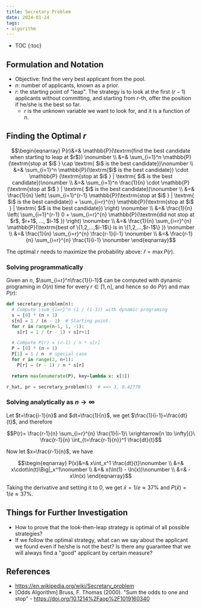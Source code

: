 ```yaml
---
title: Secretary Problem
date: 2024-01-24
tags:
- algorithm
---
```


* TOC
{:toc}

## Formulation and Notation

* Objective: find the very best applicant from the pool.
* $n$: number of applicants, known as a prior.
* $r$: the starting point of "leap". The strategy is to look at the first $(r-1)$ applicants without committing, and starting from $r$-th, offer the position if he/she is the best so far.
  * $r$ is the unknown variable we want to look for, and it is a function of $n$.

## Finding the Optimal $r$

$$\begin{eqnarray} 
P(r)&=& \mathbb{P}(\textrm{find the best candidate when starting to leap at $r$}) \nonumber \\
&=& \sum_{i=1}^n \mathbb{P}(\textrm{stop at $i$ } \cap \textrm{ $i$ is the best candidate})\nonumber \\
&=& \sum_{i=1}^n \mathbb{P}(\textrm{$i$ is the best candidate}) \cdot \mathbb{P} (\textrm{stop at $i$ } | \textrm{ $i$ is the best candidate})\nonumber \\
&=& \sum_{i=1}^n \frac{1}{n} \cdot \mathbb{P}(\textrm{stop at $i$ } | \textrm{ $i$ is the best candidate})\nonumber \\
&=& \frac{1}{n} \left( \sum_{i=1}^{r-1} \mathbb{P}(\textrm{stop at $i$ } | \textrm{ $i$ is the best candidate}) + \sum_{i=r}^{n} \mathbb{P}(\textrm{stop at $i$ } | \textrm{ $i$ is the best candidate}) \right) \nonumber \\
&=& \frac{1}{n} \left( \sum_{i=1}^{r-1} 0 + \sum_{i=r}^{n} \mathbb{P}(\textrm{did not stop at $r$, $r+1$, ..., $i-1$ }) \right) \nonumber \\
&=& \frac{1}{n} \sum_{i=r}^{n} \mathbb{P}(\textrm{best of \{1,2,...,$i-1$\} is in \{1,2,...,$r-1$\} }) \nonumber \\
&=& \frac{1}{n} \sum_{i=r}^{n} \frac{r-1}{i-1} \nonumber \\
&=& \frac{r-1}{n} \sum_{i=r}^{n} \frac{1}{i-1} \nonumber
\end{eqnarray}$$

The optimal $r$ needs to maximize the probability above: $\hat{r} = \max P(r)$.

### Solving programmatically

Given an $n$, $\sum_{i=r}^n\frac{1}{i-1}$ can be computed with dynamic programing in $O(n)$ time for every $r\in[1,n]$, and hence so do $P(r)$ and $\max P(r)$:

```python
def secretary_problem(n):
  # Compute \sum_{i=r}^n (1 / (i-1)) with dynamic programing
  s = [0] * (n + 1)
  s[n] = 1 / (n - 1)  # Starting point.
  for r in range(n-1, 1, -1):
    s[r] = 1 / (r - 1) + s[r+1]

  # Compute P(r) = (r-1) / n * s[r]
  P = [0] * (n + 1)
  P[1] = 1 / n  # special case
  for r in range(2, n+1):
    P[r] = (r - 1) / n * s[r]

  return max(enumerate(P), key=lambda x: x[1])

r_hat, pr = secretary_problem(6)  # ==> 3, 0.42778
```

### Solving analytically as $n \to \infty$

Let $t=\frac{i-1}{n}$ and $dt=\frac{1}{n}$, we get $\frac{1}{i-1}=\frac{dt}{t}$, and therefore

$$P(r)= \frac{r-1}{n} \sum_{i=r}^{n} \frac{1}{i-1}\  \xrightarrow[n \to \infty]{}\ \frac{r-1}{n} \int_{t=\frac{r-1}{n}}^1 \frac{dt}{t}$$

Now let $x=\frac{r-1}{n}$, we have

$$\begin{eqnarray} 
P(x)&=& x\int_x^1 \frac{dt}{t}\nonumber \\
&=& x\cdot\ln(t)\Big|_x^1\nonumber \\
&=& x(\ln(1) - \ln(x))\nonumber \\
&=& -x\ln(x)
\end{eqnarray}$$

Taking the derivative and setting it to 0, we get $\hat{x}=1/e\approx 37\%$ and $P(\hat{x})=1/e\approx 37\%$.

## Things for Further Investigation

* How to prove that the look-then-leap strategy is optimal of all possible strategies?
* If we follow the optimal strategy, what can we say about the applicant we found even if he/she is not the best? Is there any guarantee that we will always find a "good" applicant by certain measure?

## References

* <https://en.wikipedia.org/wiki/Secretary_problem>
* [Odds Algorithm] Bruss, F. Thomas (2000). "Sum the odds to one and stop" - <https://doi.org/10.1214%2Faop%2F1019160340>
